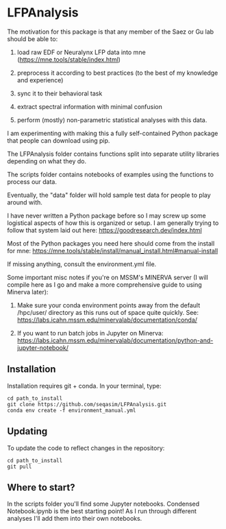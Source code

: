 # LFPAnalysis

The motivation for this package is that any member of the Saez or Gu lab should be able to:


1. load raw EDF or Neuralynx LFP data into mne (https://mne.tools/stable/index.html)

2. preprocess it according to best practices (to the best of my knowledge and experience)

3. sync it to their behavioral task 

4. extract spectral information with minimal confusion 

5. perform (mostly) non-parametric statistical analyses with this data. 

I am experimenting with making this a fully self-contained Python package that people can download using pip.


The LFPAnalysis folder contains functions split into separate utility libraries depending on what they do. 

The scripts folder contains notebooks of examples using the functions to process our data. 

Eventually, the "data" folder will hold sample test data for people to play around with. 

I have never written a Python package before so I may screw up some logistical aspects of how this is organized or setup. I am generally trying to follow that system laid out here: https://goodresearch.dev/index.html


Most of the Python packages you need here should come from the install for mne: https://mne.tools/stable/install/manual_install.html#manual-install

If missing anything, consult the environment.yml file. 

Some important misc notes if you're on MSSM's MINERVA server (I will compile here as I go and make a more comprehensive guide to using Minerva later): 

1. Make sure your conda environment points away from the default /hpc/user/ directory as this runs out of space quite quickly. See: https://labs.icahn.mssm.edu/minervalab/documentation/conda/

2. If you want to run batch jobs in Jupyter on Minerva: https://labs.icahn.mssm.edu/minervalab/documentation/python-and-jupyter-notebook/

## Installation

Installation requires git + conda. 
In your terminal, type:

```
cd path_to_install
git clone https://github.com/seqasim/LFPAnalysis.git
conda env create -f environment_manual.yml
```

<!-- ```
conda create --name lfp_env pip requests git python=3.10.8
conda activate lfp_env
pip install git+https://github.com/seqasim/LFPAnalysis.git
``` -->

## Updating

To update the code to reflect changes in the repository:
```
cd path_to_install
git pull
```

<!-- ```
pip install --upgrade --force-reinstall git+https://github.com/seqasim/LFPAnalysis.git 
``` -->

## Where to start? 

In the scripts folder you'll find some Jupyter notebooks. Condensed Notebook.ipynb is the best starting point! As I run through different analyses I'll add them into their own notebooks.